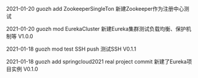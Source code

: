 2021-01-20 guozh add ZookeeperSingleTon 新建Zookeeper作为注册中心测试



2021-01-20 guozh mod EurekaCluster 新建Eureka集群测试负载均衡、保护机制等 V1.0.0



2021-01-18 guozh mod test SSH push 测试SSH V0.1.1



2021-01-18 guozh add springcloud2021 real project commit 新建了Eureka项目实例 V0.1.0

